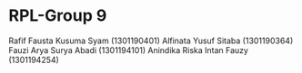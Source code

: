 # RPL-Group 9

Rafif Fausta Kusuma Syam      (1301190401)
Alfinata Yusuf Sitaba         (1301190364)
Fauzi Arya Surya Abadi        (1301194101)
Anindika Riska Intan Fauzy    (1301194254)
